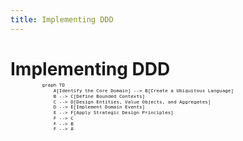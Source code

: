 ```yaml
---
title: Implementing DDD
---
```


# Implementing DDD

<div style="font-size: 0.8em; transform: scale(0.8); margin-top: -25px">

```mermaid
graph TD
    A[Identify the Core Domain] --> B[Create a Ubiquitous Language]
    B --> C[Define Bounded Contexts]
    C --> D[Design Entities, Value Objects, and Aggregates]
    D --> E[Implement Domain Events]
    E --> F[Apply Strategic Design Principles]
    F --> C
    F --> B
    F --> A

```
</div>